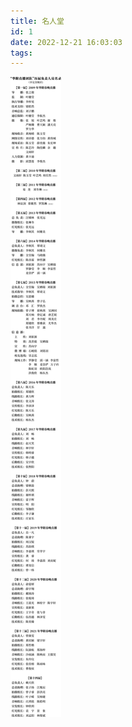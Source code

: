 ```yaml
---
title: 名人堂
id: 1
date: 2022-12-21 16:03:03
tags:
---
```


![HFLiveNamesV1](image/HFLiveNamesSiyuan.svg)